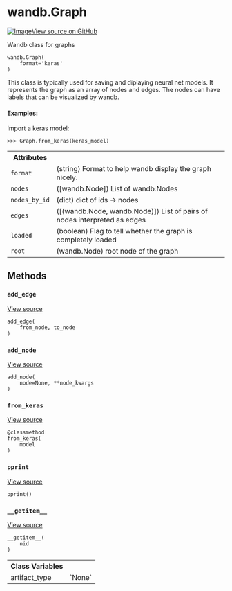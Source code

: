# wandb.Graph

<!-- Insert buttons and diff -->


[![Image](https://www.tensorflow.org/images/GitHub-Mark-32px.png)View source on GitHub](https://www.github.com/wandb/client/tree/master/wandb/data_types.py#L2341-L2497)



Wandb class for graphs

<pre>
<code>wandb.Graph(
    format=&#x27;keras&#x27;
)
</code></pre>



<!-- Placeholder for "Used in" -->

This class is typically used for saving and diplaying neural net models.  It
represents the graph as an array of nodes and edges.  The nodes can have
labels that can be visualized by wandb.

#### Examples:

Import a keras model:
```
>>> Graph.from_keras(keras_model)
```





<!-- Tabular view -->
 <table>
<tr><th>Attributes</th></tr>

<tr>
<td>
<code>format</code>
</td>
<td>
(string) Format to help wandb display the graph nicely.
</td>
</tr><tr>
<td>
<code>nodes</code>
</td>
<td>
([wandb.Node]) List of wandb.Nodes
</td>
</tr><tr>
<td>
<code>nodes_by_id</code>
</td>
<td>
(dict) dict of ids -> nodes
</td>
</tr><tr>
<td>
<code>edges</code>
</td>
<td>
([(wandb.Node, wandb.Node)]) List of pairs of nodes interpreted as edges
</td>
</tr><tr>
<td>
<code>loaded</code>
</td>
<td>
(boolean) Flag to tell whether the graph is completely loaded
</td>
</tr><tr>
<td>
<code>root</code>
</td>
<td>
(wandb.Node) root node of the graph
</td>
</tr>
</table>



## Methods

<h3 id="add_edge"><code>add_edge</code></h3>

<a target="_blank" href="https://www.github.com/wandb/client/tree/master/wandb/data_types.py#L2423-L2427">View source</a>

<pre>
<code>add_edge(
    from_node, to_node
)
</code></pre>




<h3 id="add_node"><code>add_node</code></h3>

<a target="_blank" href="https://www.github.com/wandb/client/tree/master/wandb/data_types.py#L2409-L2421">View source</a>

<pre>
<code>add_node(
    node=None, **node_kwargs
)
</code></pre>




<h3 id="from_keras"><code>from_keras</code></h3>

<a target="_blank" href="https://www.github.com/wandb/client/tree/master/wandb/data_types.py#L2429-L2458">View source</a>

<pre>
<code>@classmethod</code>
<code>from_keras(
    model
)
</code></pre>




<h3 id="pprint"><code>pprint</code></h3>

<a target="_blank" href="https://www.github.com/wandb/client/tree/master/wandb/data_types.py#L2403-L2407">View source</a>

<pre>
<code>pprint()
</code></pre>




<h3 id="__getitem__"><code>__getitem__</code></h3>

<a target="_blank" href="https://www.github.com/wandb/client/tree/master/wandb/data_types.py#L2400-L2401">View source</a>

<pre>
<code>__getitem__(
    nid
)
</code></pre>








<!-- Tabular view -->
 <table>
<tr><th>Class Variables</th></tr>

<tr>
<td>
artifact_type<a id="artifact_type"></a>
</td>
<td>
`None`
</td>
</tr>
</table>

